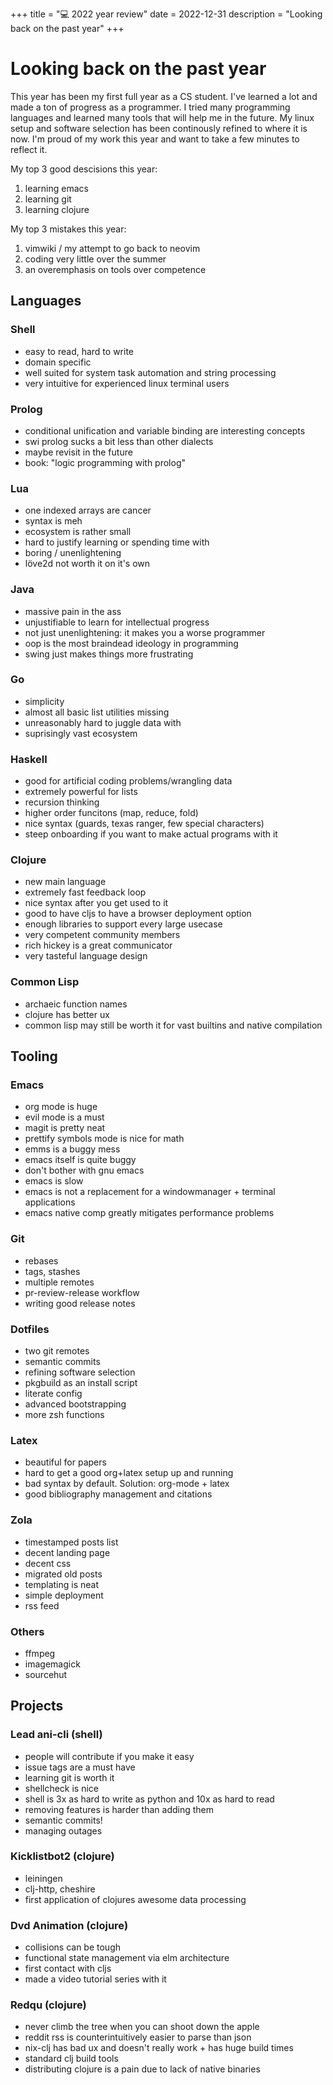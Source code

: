 +++
title = "💻 2022 year review"
date = 2022-12-31
description = "Looking back on the past year"
+++

# Looking back on the past year

This year has been my first full year as a CS student.
I've learned a lot and made a ton of progress as a programmer.
I tried many programming languages and learned many tools that will help me in the future.
My linux setup and software selection has been continously refined to where it is now.
I'm proud of my work this year and want to take a few minutes to reflect it.

My top 3 good descisions this year:

1. learning emacs
2. learning git
3. learning clojure

My top 3 mistakes this year:

1. vimwiki / my attempt to go back to neovim
2. coding very little over the summer
3. an overemphasis on tools over competence

## Languages

### Shell

- easy to read, hard to write
- domain specific
- well suited for system task automation and string processing
- very intuitive for experienced linux terminal users

### Prolog

- conditional unification and variable binding are interesting concepts
- swi prolog sucks a bit less than other dialects
- maybe revisit in the future
- book: "logic programming with prolog"

### Lua

- one indexed arrays are cancer
- syntax is meh
- ecosystem is rather small
- hard to justify learning or spending time with
- boring / unenlightening
- löve2d not worth it on it's own

### Java

- massive pain in the ass
- unjustifiable to learn for intellectual progress
- not just unenlightening: it makes you a worse programmer
- oop is the most braindead ideology in programming
- swing just makes things more frustrating

### Go

- simplicity
- almost all basic list utilities missing
- unreasonably hard to juggle data with
- suprisingly vast ecosystem

### Haskell

- good for artificial coding problems/wrangling data
- extremely powerful for lists
- recursion thinking
- higher order funcitons (map, reduce, fold)
- nice syntax (guards, texas ranger, few special characters)
- steep onboarding if you want to make actual programs with it

### Clojure

- new main language
- extremely fast feedback loop
- nice syntax after you get used to it
- good to have cljs to have a browser deployment option
- enough libraries to support every large usecase
- very competent community members
- rich hickey is a great communicator
- very tasteful language design

### Common Lisp

- archaeic function names
- clojure has better ux
- common lisp may still be worth it for vast builtins and native compilation

## Tooling

### Emacs

- org mode is huge
- evil mode is a must
- magit is pretty neat
- prettify symbols mode is nice for math
- emms is a buggy mess
- emacs itself is quite buggy
- don't bother with gnu emacs
- emacs is slow
- emacs is not a replacement for a windowmanager + terminal applications
- emacs native comp greatly mitigates performance problems

### Git

- rebases
- tags, stashes
- multiple remotes
- pr-review-release workflow
- writing good release notes

### Dotfiles

- two git remotes
- semantic commits
- refining software selection
- pkgbuild as an install script
- literate config
- advanced bootstrapping
- more zsh functions

### Latex

- beautiful for papers
- hard to get a good org+latex setup up and running
- bad syntax by default. Solution: org-mode + latex
- good bibliography management and citations

### Zola

- timestamped posts list
- decent landing page
- decent css
- migrated old posts
- templating is neat
- simple deployment
- rss feed

### Others

- ffmpeg
- imagemagick
- sourcehut

## Projects

### Lead ani-cli (shell)

- people will contribute if you make it easy
- issue tags are a must have
- learning git is worth it
- shellcheck is nice
- shell is 3x as hard to write as python and 10x as hard to read
- removing features is harder than adding them
- semantic commits!
- managing outages

### Kicklistbot2 (clojure)

- leiningen
- clj-http, cheshire
- first application of clojures awesome data processing

### Dvd Animation (clojure)

- collisions can be tough
- functional state management via elm architecture
- first contact with cljs
- made a video tutorial series with it

### Redqu (clojure)

- never climb the tree when you can shoot down the apple
- reddit rss is counterintuitively easier to parse than json
- nix-clj has bad ux and doesn't really work + has huge build times
- standard clj build tools
- distributing clojure is a pain due to lack of native binaries
